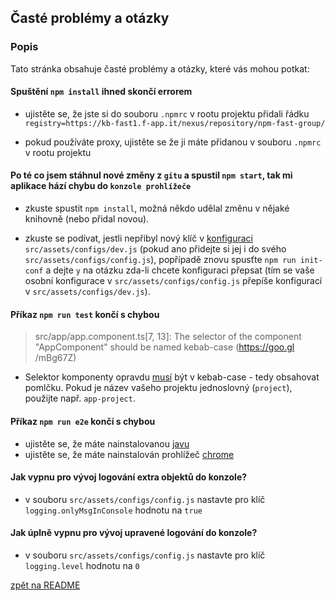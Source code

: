## Časté problémy a otázky

### Popis

Tato stránka obsahuje časté problémy a otázky, které vás mohou potkat:

#### Spuštění `npm install` ihned skončí errorem

- ujistěte se, že jste si do souboru `.npmrc` v rootu projektu přidali řádku `registry=https://kb-fast1.f-app.it/nexus/repository/npm-fast-group/`

- pokud používáte proxy, ujistěte se že ji máte přidanou v souboru `.npmrc` v rootu projektu

#### Po té co jsem stáhnul nové změny z `gitu` a spustil `npm start`, tak mi aplikace hází chybu do `konzole prohlížeče`

- zkuste spustit `npm install`, možná někdo udělal změnu v nějaké knihovně (nebo přidal novou).

- zkuste se podívat, jestli nepřibyl nový klíč v [konfiguraci](./config.md) `src/assets/configs/dev.js` (pokud ano přidejte si jej i do svého `src/assets/configs/config.js`), popřípadě znovu spusťte `npm run init-conf` a dejte `y` na otázku zda-li chcete konfiguraci přepsat (tím se vaše osobní konfigurace v `src/assets/configs/config.js` přepíše konfigurací v `src/assets/configs/dev.js`).

#### Příkaz `npm run test` končí s chybou

> src/app/app.component.ts[7, 13]: The selector of the component "AppComponent" should be named kebab-case (https://goo.gl
/mBg67Z)

- Selektor komponenty opravdu [musí](https://github.com/mgechev/codelyzer/issues/68) být v kebab-case - tedy obsahovat pomlčku. Pokud je název vašeho projektu jednoslovný (`project`), použijte např. `app-project`. 

#### Příkaz `npm run e2e` končí s chybou

- ujistěte se, že máte nainstalovanou [javu](https://www.java.com/en/download/)
- ujistěte se, že máte nainstalován prohlížeč [chrome](https://www.google.com/chrome/browser/desktop/index.html)

#### Jak vypnu pro vývoj logování extra objektů do konzole?

- v souboru `src/assets/configs/config.js` nastavte pro klíč `logging.onlyMsgInConsole` hodnotu na `true`

#### Jak úplně vypnu pro vývoj upravené logování do konzole?

- v souboru `src/assets/configs/config.js` nastavte pro klíč `logging.level` hodnotu na `0`

[zpět na README](../README.md)
